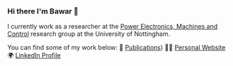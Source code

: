 ### Hi there I'm Bawar 👋

I currently work as a researcher at the [Power Electronics, Machines and Control](https://www.nottingham.ac.uk/research/groups/pemc/home.aspx) research group at the University of Nottingham.

You can find some of my work below:
📜 [Publications](https://scholar.google.com/citations?user=hE_ZcYwAAAAJ))
🧔🏻 [Personal Website](https://www.bawar.co.uk/)
🌍 [LinkedIn Profile](https://www.linkedin.com/in/bawar-jalal/)
